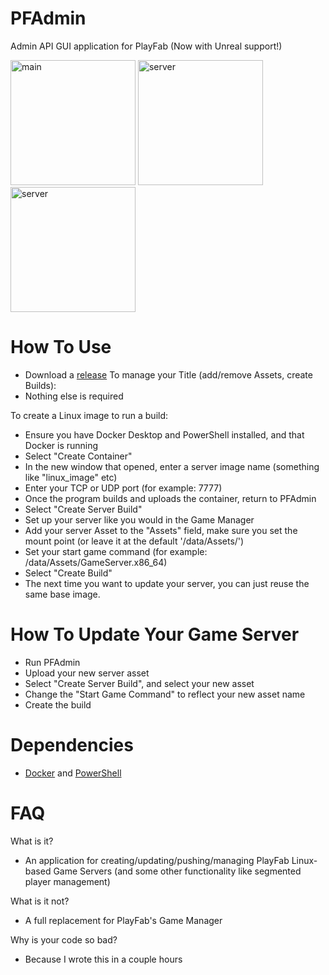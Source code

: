 # PFAdmin
Admin API GUI application for PlayFab (Now with Unreal support!)

<img src="https://i.imgur.com/NzKHvml.png" alt="main" width="200"/> <img src="https://i.imgur.com/uUPctYA.png" alt="server" width="200"/> <img src="https://i.imgur.com/fjUg3m6.png" alt="server" width="200"/>

# How To Use
- Download a [release](https://github.com/bphillips09/PFAdmin/releases/latest)
To manage your Title (add/remove Assets, create Builds):
- Nothing else is required

To create a Linux image to run a build:
- Ensure you have Docker Desktop and PowerShell installed, and that Docker is running
- Select "Create Container"
- In the new window that opened, enter a server image name (something like "linux_image" etc)
- Enter your TCP or UDP port (for example: 7777)
- Once the program builds and uploads the container, return to PFAdmin
- Select "Create Server Build"
- Set up your server like you would in the Game Manager
- Add your server Asset to the "Assets" field, make sure you set the mount point (or leave it at the default '/data/Assets/')
- Set your start game command (for example: /data/Assets/GameServer.x86_64)
- Select "Create Build"
- The next time you want to update your server, you can just reuse the same base image. 

# How To Update Your Game Server
- Run PFAdmin
- Upload your new server asset
- Select "Create Server Build", and select your new asset
- Change the "Start Game Command" to reflect your new asset name
- Create the build

# Dependencies
- [Docker](https://www.docker.com/products/docker-desktop) and [PowerShell](https://github.com/PowerShell/PowerShell/releases/latest)

# FAQ
What is it?
- An application for creating/updating/pushing/managing PlayFab Linux-based Game Servers (and some other functionality like segmented player management)

What is it not?
- A full replacement for PlayFab's Game Manager

Why is your code so bad?
- Because I wrote this in a couple hours
